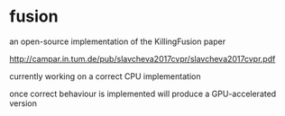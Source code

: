 # fusion

an open-source implementation of the KillingFusion paper

http://campar.in.tum.de/pub/slavcheva2017cvpr/slavcheva2017cvpr.pdf

currently working on a correct CPU implementation

once correct behaviour is implemented will produce a GPU-accelerated version

